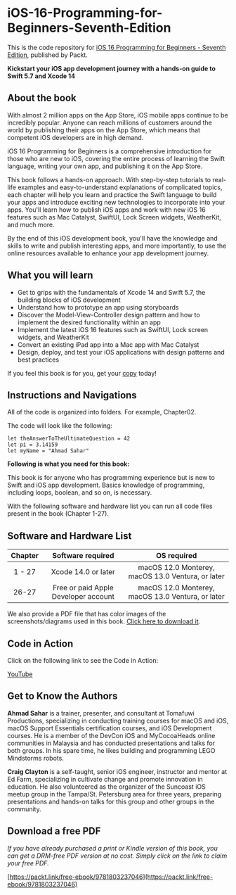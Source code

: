 # iOS-16-Programming-for-Beginners-Seventh-Edition

This is the code repository for [iOS 16 Programming for Beginners - Seventh Edition](https://www.packtpub.com/product/ios-16-programming-for-beginners-seventh-edition/9781803237046), published by Packt.

**Kickstart your iOS app development journey with a hands-on guide to Swift 5.7 and Xcode 14**

## About the book

With almost 2 million apps on the App Store, iOS mobile apps continue to be incredibly popular. Anyone can reach millions of customers around the world by publishing their apps on the App Store, which means that competent iOS developers are in high demand.

iOS 16 Programming for Beginners is a comprehensive introduction for those who are new to iOS, covering the entire process of learning the Swift language, writing your own app, and publishing it on the App Store.

This book follows a hands-on approach. With step-by-step tutorials to real-life examples and easy-to-understand explanations of complicated topics, each chapter will help you learn and practice the Swift language to build your apps and introduce exciting new technologies to incorporate into your apps. You'll learn how to publish iOS apps and work with new iOS 16 features such as Mac Catalyst, SwiftUI, Lock Screen widgets, WeatherKit, and much more.

By the end of this iOS development book, you'll have the knowledge and skills to write and publish interesting apps, and more importantly, to use the online resources available to enhance your app development journey.

## What you will learn

- Get to grips with the fundamentals of Xcode 14 and Swift 5.7, the building blocks of iOS development
- Understand how to prototype an app using storyboards
- Discover the Model-View-Controller design pattern and how to implement the desired functionality within an app
- Implement the latest iOS 16 features such as SwiftUI, Lock screen widgets, and WeatherKit
- Convert an existing iPad app into a Mac app with Mac Catalyst
- Design, deploy, and test your iOS applications with design patterns and best practices

If you feel this book is for you, get your [copy](https://www.amazon.com/iOS-Programming-Beginners-development-hands/dp/180323704X) today!

## Instructions and Navigations

All of the code is organized into folders. For example, Chapter02.

The code will look like the following:
```
let theAnswerToTheUltimateQuestion = 42
let pi = 3.14159
let myName = "Ahmad Sahar"
```
**Following is what you need for this book:**

This book is for anyone who has programming experience but is new to Swift and iOS app development. Basics knowledge of programming, including loops, boolean, and so on, is necessary.

With the following software and hardware list you can run all code files present in the book (Chapter 1-27).

## Software and Hardware List

| Chapter | Software required    | OS required    |
| :---:   | :---: | :---: |
| 1 - 27 | Xcode 14.0 or later   | macOS 12.0 Monterey, macOS 13.0 Ventura, or later   |
| 26-27  | Free or paid Apple Developer account | macOS 12.0 Monterey, macOS 13.0 Ventura, or later |

We also provide a PDF file that has color images of the screenshots/diagrams used in this book. [Click here to download it]( https://packt.link/ybxJ5).

## Code in Action

Click on the following link to see the Code in Action:

[YouTube](https://bit.ly/3MOasI3)

## Get to Know the Authors

**Ahmad Sahar** is a trainer, presenter, and consultant at Tomafuwi Productions, specializing in conducting training courses for macOS and iOS, macOS Support Essentials certification courses, and iOS Development courses. He is a member of the DevCon iOS and MyCocoaHeads online communities in Malaysia and has conducted presentations and talks for both groups. In his spare time, he likes building and programming LEGO Mindstorms robots.

**Craig Clayton** is a self-taught, senior iOS engineer, instructor and mentor at Ed Farm, specializing in cultivate change and promote innovation in education. He also volunteered as the organizer of the Suncoast iOS meetup group in the Tampa/St. Petersburg area for three years, preparing presentations and hands-on talks for this group and other groups in the community.

## Download a free PDF

_If you have already purchased a print or Kindle version of this book, you can get a DRM-free PDF version at no cost. Simply click on the link to claim your free PDF._

[https://packt.link/free-ebook/9781803237046](https://packt.link/free-ebook/9781803237046)
